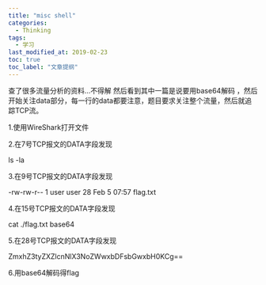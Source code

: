 ```yaml
---
title: "misc shell"
categories:
  - Thinking
tags:
  - 学习
last_modified_at: 2019-02-23
toc: true
toc_label: "文章提纲"
---
```

查了很多流量分析的资料...不得解  然后看到其中一篇是说要用base64解码 ，然后开始关注data部分，每一行的data都要注意，题目要求关注整个流量，然后就追踪TCP流。

1.使用WireShark打开文件


2.在7号TCP报文的DATA字段发现

ls -la


3.在9号TCP报文的DATA字段发现

-rw-rw-r-- 1 user user 28 Feb 5 07:57 flag.txt


4.在15号TCP报文的DATA字段发现

cat ./flag.txt base64


5.在28号TCP报文的DATA字段发现

ZmxhZ3tyZXZlcnNlX3NoZWwxbDFsbGwxbH0KCg==

6.用base64解码得flag
